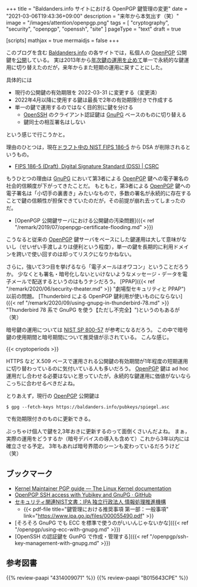 +++
title = "Baldanders.info サイトにおける OpenPGP 鍵管理の変更"
date =  "2021-03-06T19:43:36+09:00"
description = "来年から本気出す（笑）"
image = "/images/attention/openpgp.png"
tags = [ "cryptography", "security", "openpgp", "openssh", "site" ]
pageType = "text"
draft = true

[scripts]
  mathjax = true
  mermaidjs = false
+++

このブログを含む [Baldanders.info] の各サイトでは，私個人の [OpenPGP] 公開鍵を[公開](https://baldanders.info/pubkeys/ "OpenPGP 公開鍵リスト | Baldanders.info")している。
実は2013年から[年次鍵の運用を止めて](https://baldanders.info/blog/000629/)単一で永続的な鍵運用に切り替えたのだが，来年からまた短期の運用に戻すことにした。

具体的には

- 現行の公開鍵の有効期限を 2022-03-31 に変更する（変更済）
- 2022年4月以降に使用する鍵は最長で2年の有効期限付きで作成する
- 単一の鍵で運用するのではなく目的別に鍵を分ける
  - [OpenSSH] のクライアント認証鍵は [GnuPG] ベースのものに切り替える
  - 鍵同士の相互署名はしない

という感じで行こうかと。

理由のひとつは，現在[ドラフト中の NIST FIPS 186-5](https://csrc.nist.gov/publications/detail/fips/186/5/draft "FIPS 186-5 (Draft), Digital Signature Standard (DSS) | CSRC") から DSA が削除されるというもの。

- [FIPS 186-5 (Draft), Digital Signature Standard (DSS) | CSRC](https://csrc.nist.gov/publications/detail/fips/186/5/draft)

もうひとつの理由は [GnuPG] において第3者による [OpenPGP] 鍵への電子署名の社会的信頼度が下がってきたことだ。
もともと，第3者による [OpenPGP] 鍵への電子署名は「小切手の裏書き」みたいなもので，多数の署名が永続的に存在することで鍵の信頼性が担保できていたのだが，その前提が崩れ去ってしまったのだ。

- [OpenPGP 公開鍵サーバにおける公開鍵の汚染問題]({{< ref "/remark/2019/07/openpgp-certificate-flooding.md" >}})

こうなると従来の [OpenPGP] 鍵サーバをベースにした鍵運用は大して意味がないし（せいぜい手渡しよりは便利という程度），単一の鍵を長期的に利用ドメインを跨いで使い回すのは却ってリスクになりかねない。

さらに，強いて3つ目を挙げるなら「電子メールはオワコン」ということだろうか。
少なくとも署名・暗号化しないといけないようなメッセージ・データを電子メールで配送するというのはもうナシだろう。
[PPAP]({{< ref "/remark/2020/06/security-theater.md" >}} "劇場型セキュリティと PPAP") 以前の問題。
[Thunderbird による OpenPGP 鍵利用が使いものにならない]({{< ref "/remark/2020/09/using-gnupg-in-thunderbird-78.md" >}} "Thunderbird 78 系で GnuPG を使う【ただし不完全】")というのもあるが（笑）

暗号鍵の運用については [NIST SP 800-57][SP 800-57] が参考になるだろう。
この中で暗号鍵の使用期間と暗号期間について推奨値が示されている。
こんな感じ。

{{< cryptoperiods >}} <!-- 要 MathJax -->

HTTPS など X.509 ベースで運用される公開鍵の有効期間が1年程度の短期運用に切り替わっているのに気付いている人も多いだろう。
[OpenPGP] 鍵は ad hoc 運用だし合わせる必要はないと思っていたが，永続的な鍵運用に価値がないならこっちに合わせるべきだよね。

とりあえず，現行の [OpenPGP] 公開鍵は

```text
$ gpg --fetch-keys https://baldanders.info/pubkeys/spiegel.asc
```

で有効期限付きのものに更新できる。

ぶっちゃけ個人で鍵を2,3年おきに更新するのって面倒くさいんだよね。
まぁ，実際の運用をどうするか（暗号デバイスの導入も含めて）これから3年以内には確立させる予定。
3年もあれば暗号界隈のシーンも変わっているだろうけど（笑）

## ブックマーク


- [Kernel Maintainer PGP guide — The Linux Kernel  documentation](https://www.kernel.org/doc/html/v5.8/process/maintainer-pgp-guide.html)
- [OpenPGP SSH access with Yubikey and GnuPG · GitHub](https://gist.github.com/artizirk/d09ce3570021b0f65469cb450bee5e29)
- [セキュリティ関連NIST文書：IPA 独立行政法人 情報処理推進機構](https://www.ipa.go.jp/security/publications/nist/)
  - {{< pdf-file title="鍵管理における推奨事項 第一部：一般事項" link="https://www.ipa.go.jp/files/000055490.pdf" >}}
- [そろそろ GnuPG でも ECC を標準で使うのがいいんじゃないかな]({{< ref "/openpgp/using-ecc-with-gnupg.md" >}})
- [OpenSSH の認証鍵を GunPG で作成・管理する]({{< ref "/openpgp/ssh-key-management-with-gnupg.md" >}})

[OpenPGP]: http://openpgp.org/
[GnuPG]: https://gnupg.org/ "The GNU Privacy Guard"
[OpenSSH]: http://www.openssh.com/ "OpenSSH"
[Baldanders.info]: https://baldanders.info/ "Baldanders.info"
[SP 800-57]: https://csrc.nist.gov/publications/detail/sp/800-57-part-1/rev-5/final "SP 800-57 Part 1 Rev. 5, Recommendation for Key Management: Part 1 – General | CSRC"

## 参考図書

{{% review-paapi "4314009071" %}} <!-- 暗号化 プライバシーを救った反乱者たち -->
{{% review-paapi "B015643CPE" %}} <!-- 暗号技術入門 第3版 -->
